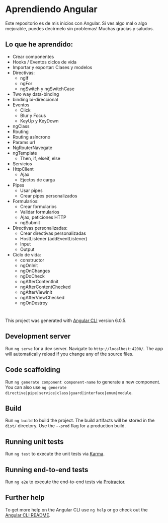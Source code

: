 # Aprendiendo Angular

Este repositorio es de mis inicios con Angular. Si ves algo mal o algo mejorable, puedes decírmelo sin problemas! Muchas gracias y saludos.

## Lo que he aprendido:
* Crear componentes
* Hooks / Eventos ciclos de vida
* Importar y exportar: Clases y modelos
* Directivas:
    * ngIf
    * ngFor
    * ngSwitch y ngSwitchCase
* Two way data-binding
* binding bi-direccional
* Eventos
    * Click
    * Blur y Focus
    * KeyUp y KeyDown
* ngClass
* Routing
* Routing asíncrono
* Params url
* NgRouterNavegate
* ngTemplate
    * Then, if, elseif, else
* Servicios
* HttpClient
    * Ajax
    * Ejectos de carga
* Pipes
    * Usar pipes
    * Crear pipes personalizados
* Formularios:
    * Crear formularios
    * Validar formularios
    * Ajax, peticiones HTTP
    * ngSubmit
* Directivas personalizadas:
    * Crear directivas personalizadas
    * HostListener (addEventListener)
    * Input
    * Output
* Ciclo de vida:
    * constructor
    * ngOnInit
    * ngOnChanges
    * ngDoCheck
    * ngAfterContentInit
    * ngAfterContentChecked
    * ngAfterViewInit
    * ngAfterViewChecked
    * ngOnDestroy
#
This project was generated with [Angular CLI](https://github.com/angular/angular-cli) version 6.0.5.

## Development server

Run `ng serve` for a dev server. Navigate to `http://localhost:4200/`. The app will automatically reload if you change any of the source files.

## Code scaffolding

Run `ng generate component component-name` to generate a new component. You can also use `ng generate directive|pipe|service|class|guard|interface|enum|module`.

## Build

Run `ng build` to build the project. The build artifacts will be stored in the `dist/` directory. Use the `--prod` flag for a production build.

## Running unit tests

Run `ng test` to execute the unit tests via [Karma](https://karma-runner.github.io).

## Running end-to-end tests

Run `ng e2e` to execute the end-to-end tests via [Protractor](http://www.protractortest.org/).

## Further help

To get more help on the Angular CLI use `ng help` or go check out the [Angular CLI README](https://github.com/angular/angular-cli/blob/master/README.md).

